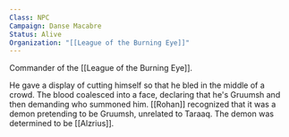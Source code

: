 ```yaml
---
Class: NPC
Campaign: Danse Macabre
Status: Alive
Organization: "[[League of the Burning Eye]]"
---
```

Commander of the [[League of the Burning Eye]]. 

He gave a display of cutting himself so that he bled in the middle of a crowd. The blood coalesced into a face, declaring that he's Gruumsh and then demanding who summoned him. [[Rohan]] recognized that it was a demon pretending to be Gruumsh, unrelated to Taraaq. The demon was determined to be [[Alzrius]].